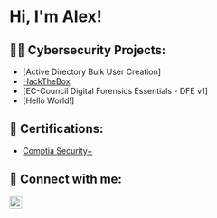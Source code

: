 <h1>Hi, I'm Alex! </h1>

<h2>👨‍💻 Cybersecurity Projects:</h2>

  - [Active Directory Bulk User Creation]
  - [HackTheBox](https://github.com/anuanez02/HackTheBox)
  - [EC-Council Digital Forensics Essentials - DFE v1]
  - [Hello World!]

<h2>📜 Certifications:</h2>

- [Comptia Security+](https://www.credly.com/badges/e8f7f0e2-0697-43ec-a7c5-e3a25b0ca8f9/public_url) 

<h2> 🤳 Connect with me:</h2>

[<img align="left" alt="AlexanderNuanez | LinkedIn" width="22px" src="https://cdn.jsdelivr.net/npm/simple-icons@v3/icons/linkedin.svg" />][linkedin]

[linkedin]: https://www.linkedin.com/in/alexnuanez/
